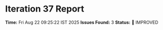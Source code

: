 # Iteration 37 Report
**Time:** Fri Aug 22 09:25:22 IST 2025
**Issues Found:** 3
**Status:** 🔧 IMPROVED
